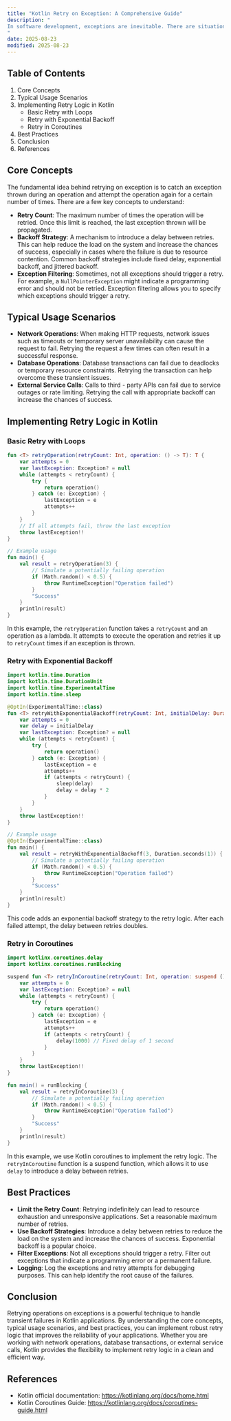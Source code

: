```yaml
---
title: "Kotlin Retry on Exception: A Comprehensive Guide"
description: "
In software development, exceptions are inevitable. There are situations where an operation might fail due to transient issues such as network glitches, temporary resource unavailability, or intermittent service outages. Instead of letting the application crash or give up on the operation immediately, retrying the operation a few times can often lead to a successful outcome. Kotlin, with its powerful functional and coroutine capabilities, provides elegant ways to implement retry logic when an exception occurs. This blog post will explore the core concepts, typical usage scenarios, and best practices for retrying operations on exceptions in Kotlin.
"
date: 2025-08-23
modified: 2025-08-23
---
```


## Table of Contents
1. Core Concepts
2. Typical Usage Scenarios
3. Implementing Retry Logic in Kotlin
    - Basic Retry with Loops
    - Retry with Exponential Backoff
    - Retry in Coroutines
4. Best Practices
5. Conclusion
6. References

## Core Concepts
The fundamental idea behind retrying on exception is to catch an exception thrown during an operation and attempt the operation again for a certain number of times. There are a few key concepts to understand:

- **Retry Count**: The maximum number of times the operation will be retried. Once this limit is reached, the last exception thrown will be propagated.
- **Backoff Strategy**: A mechanism to introduce a delay between retries. This can help reduce the load on the system and increase the chances of success, especially in cases where the failure is due to resource contention. Common backoff strategies include fixed delay, exponential backoff, and jittered backoff.
- **Exception Filtering**: Sometimes, not all exceptions should trigger a retry. For example, a `NullPointerException` might indicate a programming error and should not be retried. Exception filtering allows you to specify which exceptions should trigger a retry.

## Typical Usage Scenarios
- **Network Operations**: When making HTTP requests, network issues such as timeouts or temporary server unavailability can cause the request to fail. Retrying the request a few times can often result in a successful response.
- **Database Operations**: Database transactions can fail due to deadlocks or temporary resource constraints. Retrying the transaction can help overcome these transient issues.
- **External Service Calls**: Calls to third - party APIs can fail due to service outages or rate limiting. Retrying the call with appropriate backoff can increase the chances of success.

## Implementing Retry Logic in Kotlin

### Basic Retry with Loops
```kotlin
fun <T> retryOperation(retryCount: Int, operation: () -> T): T {
    var attempts = 0
    var lastException: Exception? = null
    while (attempts < retryCount) {
        try {
            return operation()
        } catch (e: Exception) {
            lastException = e
            attempts++
        }
    }
    // If all attempts fail, throw the last exception
    throw lastException!!
}

// Example usage
fun main() {
    val result = retryOperation(3) {
        // Simulate a potentially failing operation
        if (Math.random() < 0.5) {
            throw RuntimeException("Operation failed")
        }
        "Success"
    }
    println(result)
}
```
In this example, the `retryOperation` function takes a `retryCount` and an operation as a lambda. It attempts to execute the operation and retries it up to `retryCount` times if an exception is thrown.

### Retry with Exponential Backoff
```kotlin
import kotlin.time.Duration
import kotlin.time.DurationUnit
import kotlin.time.ExperimentalTime
import kotlin.time.sleep

@OptIn(ExperimentalTime::class)
fun <T> retryWithExponentialBackoff(retryCount: Int, initialDelay: Duration, operation: () -> T): T {
    var attempts = 0
    var delay = initialDelay
    var lastException: Exception? = null
    while (attempts < retryCount) {
        try {
            return operation()
        } catch (e: Exception) {
            lastException = e
            attempts++
            if (attempts < retryCount) {
                sleep(delay)
                delay = delay * 2
            }
        }
    }
    throw lastException!!
}

// Example usage
@OptIn(ExperimentalTime::class)
fun main() {
    val result = retryWithExponentialBackoff(3, Duration.seconds(1)) {
        // Simulate a potentially failing operation
        if (Math.random() < 0.5) {
            throw RuntimeException("Operation failed")
        }
        "Success"
    }
    println(result)
}
```
This code adds an exponential backoff strategy to the retry logic. After each failed attempt, the delay between retries doubles.

### Retry in Coroutines
```kotlin
import kotlinx.coroutines.delay
import kotlinx.coroutines.runBlocking

suspend fun <T> retryInCoroutine(retryCount: Int, operation: suspend () -> T): T {
    var attempts = 0
    var lastException: Exception? = null
    while (attempts < retryCount) {
        try {
            return operation()
        } catch (e: Exception) {
            lastException = e
            attempts++
            if (attempts < retryCount) {
                delay(1000) // Fixed delay of 1 second
            }
        }
    }
    throw lastException!!
}

fun main() = runBlocking {
    val result = retryInCoroutine(3) {
        // Simulate a potentially failing operation
        if (Math.random() < 0.5) {
            throw RuntimeException("Operation failed")
        }
        "Success"
    }
    println(result)
}
```
In this example, we use Kotlin coroutines to implement the retry logic. The `retryInCoroutine` function is a suspend function, which allows it to use `delay` to introduce a delay between retries.

## Best Practices
- **Limit the Retry Count**: Retrying indefinitely can lead to resource exhaustion and unresponsive applications. Set a reasonable maximum number of retries.
- **Use Backoff Strategies**: Introduce a delay between retries to reduce the load on the system and increase the chances of success. Exponential backoff is a popular choice.
- **Filter Exceptions**: Not all exceptions should trigger a retry. Filter out exceptions that indicate a programming error or a permanent failure.
- **Logging**: Log the exceptions and retry attempts for debugging purposes. This can help identify the root cause of the failures.

## Conclusion
Retrying operations on exceptions is a powerful technique to handle transient failures in Kotlin applications. By understanding the core concepts, typical usage scenarios, and best practices, you can implement robust retry logic that improves the reliability of your applications. Whether you are working with network operations, database transactions, or external service calls, Kotlin provides the flexibility to implement retry logic in a clean and efficient way.

## References
- Kotlin official documentation: https://kotlinlang.org/docs/home.html
- Kotlin Coroutines Guide: https://kotlinlang.org/docs/coroutines-guide.html